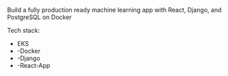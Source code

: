 Build a fully production ready machine learning app with React, Django, and PostgreSQL on Docker



Tech stack:
 - EKS
 - -Docker
 - -Django
 - -React-App
